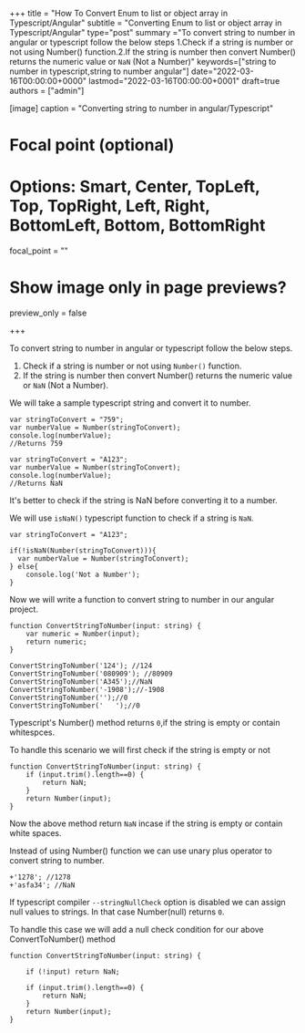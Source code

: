 +++
title = "How To Convert Enum to list or object array in Typescript/Angular"
subtitle = "Converting Enum to list or object array in Typescript/Angular"
type="post"
summary ="To convert string to number in angular or typescript follow the below steps 1.Check if a string is number or not using Number() function.2.If the string is number then convert Number() returns the numeric value or `NaN` (Not a Number)"
keywords=["string to number in typescript,string to number angular"]
date="2022-03-16T00:00:00+0000"
lastmod="2022-03-16T00:00:00+0001"
draft=true
authors = ["admin"]

[image]
  caption = "Converting string to number in angular/Typescript"

  # Focal point (optional)
  # Options: Smart, Center, TopLeft, Top, TopRight, Left, Right, BottomLeft, Bottom, BottomRight
  focal_point = ""

  # Show image only in page previews?
  preview_only = false

+++

To convert string to number in angular or typescript follow the below steps. 

1. Check if a string is number or not using `Number()` function.
2. If the string is number then convert Number() returns the numeric value or `NaN` (Not a Number).

We will take a sample typescript string and convert it to number.

```
var stringToConvert = "759";
var numberValue = Number(stringToConvert);
console.log(numberValue);
//Returns 759

var stringToConvert = "A123";
var numberValue = Number(stringToConvert);
console.log(numberValue);
//Returns NaN

```

It's better to check if the string is NaN before converting it to a number.

We will use `isNaN()` typescript function to check if a string is `NaN`.

```
var stringToConvert = "A123";

if(!isNaN(Number(stringToConvert))){
  var numberValue = Number(stringToConvert);
} else{
    console.log('Not a Number');
}

```

Now we will write a function to convert string to number in our angular project.

```
function ConvertStringToNumber(input: string) {
    var numeric = Number(input);
    return numeric;
}

ConvertStringToNumber('124'); //124
ConvertStringToNumber('080909'); //80909
ConvertStringToNumber('A345');//NaN
ConvertStringToNumber('-1908');//-1908
ConvertStringToNumber('');//0
ConvertStringToNumber('   ');//0
```

Typescript's Number() method returns `0`,if the string is empty or contain whitespces.

To handle this scenario we will first check if the string is empty or not

```
function ConvertStringToNumber(input: string) { 
    if (input.trim().length==0) { 
        return NaN;
    }
    return Number(input);
}
```

Now the above method return `NaN` incase if the string is empty or contain white spaces.

Instead of using Number() function we can use unary plus operator to convert string to number.

```
+'1278'; //1278
+'asfa34'; //NaN
```

If typescript compiler `--stringNullCheck` option is disabled we can assign null values to strings. In that case Number(null) returns `0`.

To handle this case we will add a null check condition for our above ConvertToNumber() method

```
function ConvertStringToNumber(input: string) { 
    
    if (!input) return NaN;

    if (input.trim().length==0) { 
        return NaN;
    }
    return Number(input);
}

```